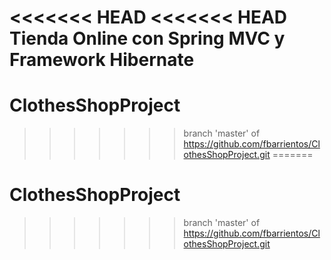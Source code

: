 <<<<<<< HEAD
<<<<<<< HEAD
Tienda Online con Spring MVC y Framework Hibernate
=======
# ClothesShopProject
>>>>>>> branch 'master' of https://github.com/fbarrientos/ClothesShopProject.git
=======
# ClothesShopProject
>>>>>>> branch 'master' of https://github.com/fbarrientos/ClothesShopProject.git
